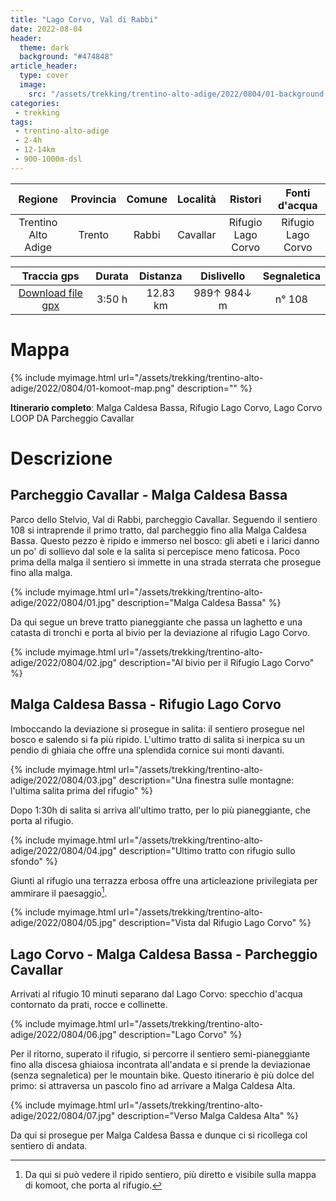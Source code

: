 ```yaml
---
title: "Lago Corvo, Val di Rabbi"
date: 2022-08-04
header:
  theme: dark
  background: "#474848"
article_header:
  type: cover
  image:
    src: "/assets/trekking/trentino-alto-adige/2022/0804/01-background.jpg"
categories:
 - trekking
tags:
 - trentino-alto-adige
 - 2-4h
 - 12-14km
 - 900-1000m-dsl
---
```


|       Regione       | Provincia |   Comune     | Località | Ristori | Fonti d'acqua |
|:-------------------:|:---------:|:------------:|:--------:|:--------:|:--------:|
| Trentino Alto Adige |   Trento  | Rabbi        |  Cavallar | Rifugio Lago Corvo | Rifugio Lago Corvo |

|     Traccia gps     |  Durata |  Distanza | Dislivello  | Segnaletica |
|:-------------------:| :------:| :--------:|:----------: |:----------: |
| [Download file gpx](/assets/trekking/trentino-alto-adige/2022/0804/traccia-gps.gpx) |  3:50 h |  12.83 km | 989↑ 984↓ m | n° 108 |


# Mappa

{% include myimage.html url="/assets/trekking/trentino-alto-adige/2022/0804/01-komoot-map.png" description="" %}

**Itinerario completo**: Malga Caldesa Bassa, Rifugio Lago Corvo, Lago Corvo LOOP DA Parcheggio Cavallar

# Descrizione

## Parcheggio Cavallar - Malga Caldesa Bassa

Parco dello Stelvio, Val di Rabbi, parcheggio Cavallar.
Seguendo il sentiero 108 si intraprende il primo tratto, dal parcheggio fino alla Malga Caldesa Bassa. Questo pezzo è ripido e immerso nel bosco: gli abeti e i larici danno un po' di sollievo dal sole e la salita si percepisce meno faticosa. Poco prima della malga il sentiero si immette in una strada sterrata che prosegue fino alla malga.

{% include myimage.html url="/assets/trekking/trentino-alto-adige/2022/0804/01.jpg" description="Malga Caldesa Bassa" %}

Da qui segue un breve tratto pianeggiante che passa un laghetto e una catasta di tronchi e porta al bivio per la deviazione al rifugio Lago Corvo.

{% include myimage.html url="/assets/trekking/trentino-alto-adige/2022/0804/02.jpg" description="Al bivio per il Rifugio Lago Corvo" %}

## Malga Caldesa Bassa - Rifugio Lago Corvo

Imboccando la deviazione si prosegue in salita: il sentiero prosegue nel bosco e salendo si fa più ripido. L'ultimo tratto di salita si inerpica su un pendio di ghiaia che offre una splendida cornice sui monti davanti.

{% include myimage.html url="/assets/trekking/trentino-alto-adige/2022/0804/03.jpg" description="Una finestra sulle montagne: l'ultima salita prima del rifugio" %}

Dopo 1:30h di salita si arriva all'ultimo tratto, per lo più pianeggiante, che porta al rifugio.

{% include myimage.html url="/assets/trekking/trentino-alto-adige/2022/0804/04.jpg" description="Ultimo tratto con rifugio sullo sfondo" %}

Giunti al rifugio una terrazza erbosa offre una articleazione privilegiata per ammirare il paesaggio[^1]. 

{% include myimage.html url="/assets/trekking/trentino-alto-adige/2022/0804/05.jpg" description="Vista dal Rifugio Lago Corvo" %}

## Lago Corvo - Malga Caldesa Bassa - Parcheggio Cavallar

Arrivati al rifugio 10 minuti separano dal Lago Corvo: specchio d'acqua contornato da prati, rocce e collinette. 

{% include myimage.html url="/assets/trekking/trentino-alto-adige/2022/0804/06.jpg" description="Lago Corvo" %}

Per il ritorno, superato il rifugio, si percorre il sentiero semi-pianeggiante fino alla discesa ghiaiosa incontrata all'andata e si prende la deviazionae	(senza segnaletica) per le mountain bike. Questo itinerario è più dolce del primo: si attraversa un pascolo fino ad arrivare a Malga Caldesa Alta.

{% include myimage.html url="/assets/trekking/trentino-alto-adige/2022/0804/07.jpg" description="Verso Malga Caldesa Alta" %}

Da qui si prosegue per Malga Caldesa Bassa e dunque ci si ricollega col sentiero di andata.

[^1]: Da qui si può vedere il ripido sentiero, più diretto e visibile sulla mappa di komoot, che porta al rifugio.
